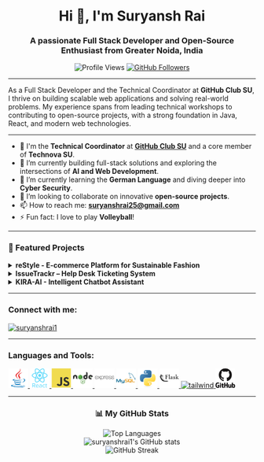 <h1 align="center">Hi 👋, I'm Suryansh Rai</h1>
<h3 align="center">A passionate Full Stack Developer and Open-Source Enthusiast from Greater Noida, India</h3>

<p align="center">
  <img src="https://komarev.com/ghpvc/?username=suryanshrai1&label=Profile%20Views&color=0e75b6&style=flat" alt="Profile Views"/>
  <a href="https://github.com/suryanshrai1?tab=followers"><img src="https://img.shields.io/github/followers/suryanshrai1?label=Followers&style=flat&logo=github&color=0e75b6" alt="GitHub Followers"/></a>
</p>

---

<p align="left">
  As a Full Stack Developer and the Technical Coordinator at <b>GitHub Club SU</b>, I thrive on building scalable web applications and solving real-world problems. My experience spans from leading technical workshops to contributing to open-source projects, with a strong foundation in Java, React, and modern web technologies.
</p>

---

- 🏢 I'm the **Technical Coordinator** at <a href="[LINK_TO_GITHUB_CLUB_SU]"><b>GitHub Club SU</b></a> and a core member of <b>Technova SU</b>.
- 🔭 I’m currently building full-stack solutions and exploring the intersections of **AI and Web Development**.
- 🌱 I’m currently learning the **German Language** and diving deeper into **Cyber Security**.
- 👯 I’m looking to collaborate on innovative **open-source projects**.
- 📫 How to reach me: **suryanshrai25@gmail.com**
- ⚡ Fun fact: I love to play **Volleyball**!

---

<h3 align="left">🚀 Featured Projects</h3>

<details>
  <summary><strong>reStyle - E-commerce Platform for Sustainable Fashion</strong></summary>
  <br/>
  <p>
    A full-stack e-commerce platform promoting sustainable fashion by creating a marketplace for users to buy and sell pre-loved and redesigned apparel. The system features distinct dashboards for customers, managers, and delivery agents to streamline operations from listing to delivery.
    <br/><br/>
    <strong>Tech Stack:</strong> React, Tailwind CSS, Node.js, Express.js, Supabase, and Cloudinary.
    <br/><br/>
    <a href="https://github.com/suryanshrai1/reStyle" target="_blank"><strong>GitHub Repository</strong></a>
  </p>
</details>

<details>
  <summary><strong>IssueTrackr – Help Desk Ticketing System</strong></summary>
  <br/>
  <p>
    A modern, full-stack help-desk platform designed to streamline issue reporting and resolution. It features robust JWT authentication, role-based access control (user, agent, admin), and a complete ticket management lifecycle with up-voting, comments, and status tracking.
    <br/><br/>
    <strong>Tech Stack:</strong> React, Node.js, Express, Supabase, and Tailwind CSS.
    <br/><br/>
    <a href="https://github.com/suryanshrai1/IssueTrackr" target="_blank"><strong>GitHub Repository</strong></a>
  </p>
</details>

<details>
  <summary><strong>KIRA-AI - Intelligent Chatbot Assistant</strong></summary>
  <br/>
  <p>
    An AI-powered chatbot built with a Flask backend and a responsive vanilla JS frontend. KIRA integrates the Google Gemini API to provide intelligent text/image generation, PDF/image analysis, voice input/output, and context memory for a dynamic conversational experience.
    <br/><br/>
    <strong>Tech Stack:</strong> Python, Flask, Google Gemini API, HTML, CSS, JavaScript.
    <br/><br/>
    <a href="https://github.com/suryanshrai1/kira-ai-chatbot" target="_blank"><strong>GitHub Repository</strong></a>
  </p>
</details>

---

<h3 align="left">Connect with me:</h3>
<p align="left">
<a href="https://linkedin.com/in/suryanshrai1" target="blank"><img align="center" src="https://raw.githubusercontent.com/rahuldkjain/github-profile-readme-generator/master/src/images/icons/Social/linked-in-alt.svg" alt="suryanshrai1" height="30" width="40" /></a>
</p>

---

<h3 align="left">Languages and Tools:</h3>
<p align="left">
    <a href="https://www.java.com" target="_blank" rel="noreferrer"> <img src="https://raw.githubusercontent.com/devicons/devicon/master/icons/java/java-original.svg" alt="java" width="40" height="40"/> </a>
    <a href="https://reactjs.org/" target="_blank" rel="noreferrer"> <img src="https://raw.githubusercontent.com/devicons/devicon/master/icons/react/react-original-wordmark.svg" alt="react" width="40" height="40"/> </a>
    <a href="https://developer.mozilla.org/en-US/docs/Web/JavaScript" target="_blank" rel="noreferrer"> <img src="https://raw.githubusercontent.com/devicons/devicon/master/icons/javascript/javascript-original.svg" alt="javascript" width="40" height="40"/> </a>
    <a href="https://nodejs.org" target="_blank" rel="noreferrer"> <img src="https://raw.githubusercontent.com/devicons/devicon/master/icons/nodejs/nodejs-original-wordmark.svg" alt="nodejs" width="40" height="40"/> </a>
    <a href="https://expressjs.com" target="_blank" rel="noreferrer"> <img src="https://raw.githubusercontent.com/devicons/devicon/master/icons/express/express-original-wordmark.svg" alt="express" width="40" height="40"/> </a>
    <a href="https://www.mysql.com/" target="_blank" rel="noreferrer"> <img src="https://raw.githubusercontent.com/devicons/devicon/master/icons/mysql/mysql-original-wordmark.svg" alt="mysql" width="40" height="40"/> </a>
    <a href="https://www.python.org" target="_blank" rel="noreferrer"> <img src="https://raw.githubusercontent.com/devicons/devicon/master/icons/python/python-original.svg" alt="python" width="40" height="40"/> </a>
    <a href="https://flask.palletsprojects.com/" target="_blank" rel="noreferrer"> <img src="https://raw.githubusercontent.com/devicons/devicon/master/icons/flask/flask-original-wordmark.svg" alt="flask" width="40" height="40"/> </a>
    <a href="https://tailwindcss.com/" target="_blank" rel="noreferrer"> <img src="https://www.vectorlogo.zone/logos/tailwindcss/tailwindcss-icon.svg" alt="tailwind" width="40" height="40"/> </a>
    <a href="https://github.com/" target="_blank" rel="noreferrer"> <img src="https://raw.githubusercontent.com/devicons/devicon/master/icons/github/github-original-wordmark.svg" alt="github" width="40" height="40"/> </a>
</p>

---

<h3 align="center">📊 My GitHub Stats</h3>
<p align="center">
  <img src="https://github-readme-stats.vercel.app/api/top-langs?username=suryanshrai1&show_icons=true&locale=en&layout=compact&theme=tokyonight" alt="Top Languages" /><br/>
  <img src="https://github-readme-stats.vercel.app/api?username=suryanshrai1&show_icons=true&locale=en&theme=tokyonight" alt="suryanshrai1's GitHub stats" /><br/>
  <img src="https://github-readme-streak-stats.herokuapp.com/?user=suryanshrai1&theme=tokyonight" alt="GitHub Streak" />
</p>
